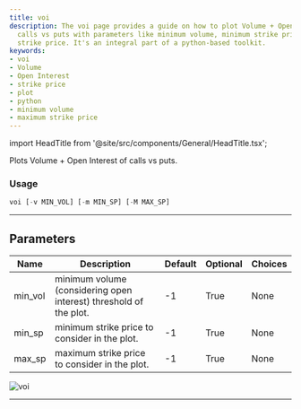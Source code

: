 ```yaml
---
title: voi
description: The voi page provides a guide on how to plot Volume + Open Interest of
  calls vs puts with parameters like minimum volume, minimum strike price and maximum
  strike price. It's an integral part of a python-based toolkit.
keywords:
- voi
- Volume
- Open Interest
- strike price
- plot
- python
- minimum volume
- maximum strike price
---
```


import HeadTitle from '@site/src/components/General/HeadTitle.tsx';

<HeadTitle title="stocks/options/voi - Reference | OpenBB Terminal Docs" />

Plots Volume + Open Interest of calls vs puts.

### Usage

```python
voi [-v MIN_VOL] [-m MIN_SP] [-M MAX_SP]
```

---

## Parameters

| Name | Description | Default | Optional | Choices |
| ---- | ----------- | ------- | -------- | ------- |
| min_vol | minimum volume (considering open interest) threshold of the plot. | -1 | True | None |
| min_sp | minimum strike price to consider in the plot. | -1 | True | None |
| max_sp | maximum strike price to consider in the plot. | -1 | True | None |

![voi](https://user-images.githubusercontent.com/46355364/154290408-ae5d50ff-74ea-4705-b8ea-e4eebc842bb6.png)

---
